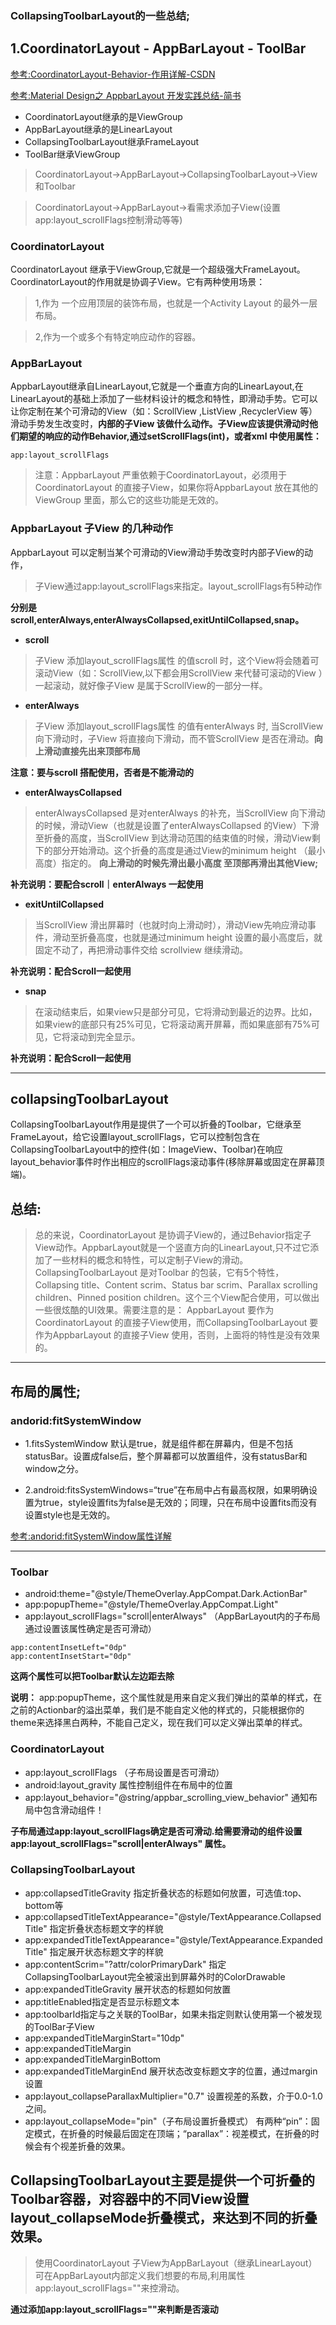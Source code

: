 ### CollapsingToolbarLayout的一些总结;

## 1.CoordinatorLayout - AppBarLayout - ToolBar
[参考:CoordinatorLayout-Behavior-作用详解-CSDN](http://blog.csdn.net/huachao1001/article/details/51554608)

[参考:Material Design之 AppbarLayout 开发实践总结-简书](http://www.jianshu.com/p/ac56f11e7ce1)


- CoordinatorLayout继承的是ViewGroup
- AppBarLayout继承的是LinearLayout
- CollapsingToolbarLayout继承FrameLayout
- ToolBar继承ViewGroup

> CoordinatorLayout->AppBarLayout->CollapsingToolbarLayout->View和Toolbar

> CoordinatorLayout->AppBarLayout->看需求添加子View(设置app:layout_scrollFlags控制滑动等等)


### CoordinatorLayout

CoordinatorLayout 继承于ViewGroup,它就是一个超级强大FrameLayout。CoordinatorLayout的作用就是协调子View。它有两种使用场景：
>   1,作为 一个应用顶层的装饰布局，也就是一个Activity Layout 的最外一层布局。

>   2,作为一个或多个有特定响应动作的容器。


### AppBarLayout
AppbarLayout继承自LinearLayout,它就是一个垂直方向的LinearLayout,在LinearLayout的基础上添加了一些材料设计的概念和特性，即滑动手势。它可以让你定制在某个可滑动的View（如：ScrollView ,ListView ,RecyclerView 等）滑动手势发生改变时，**内部的子View 该做什么动作。子View应该提供滑动时他们期望的响应的动作Behavior,通过setScrollFlags(int)，或者xml 中使用属性：**
```
app:layout_scrollFlags
```
> 注意：AppbarLayout 严重依赖于CoordinatorLayout，必须用于CoordinatorLayout 的直接子View，如果你将AppbarLayout 放在其他的ViewGroup 里面，那么它的这些功能是无效的。

### AppbarLayout 子View 的几种动作
AppbarLayout 可以定制当某个可滑动的View滑动手势改变时内部子View的动作，

> 子View通过app:layout_scrollFlags来指定。layout_scrollFlags有5种动作

**分别是 scroll,enterAlways,enterAlwaysCollapsed,exitUntilCollapsed,snap。**

- **scroll**
> 子View 添加layout_scrollFlags属性 的值scroll 时，这个View将会随着可滚动View（如：ScrollView,以下都会用ScrollView 来代替可滚动的View ）一起滚动，就好像子View 是属于ScrollView的一部分一样。

- **enterAlways**
> 子View 添加layout_scrollFlags属性 的值有enterAlways 时, 当ScrollView 向下滑动时，子View 将直接向下滑动，而不管ScrollView 是否在滑动。**向上滑动直接先出来顶部布局**

**注意：要与scroll 搭配使用，否者是不能滑动的**

- **enterAlwaysCollapsed**
> enterAlwaysCollapsed 是对enterAlways 的补充，当ScrollView 向下滑动的时候，滑动View（也就是设置了enterAlwaysCollapsed 的View）下滑至折叠的高度，当ScrollView 到达滑动范围的结束值的时候，滑动View剩下的部分开始滑动。这个折叠的高度是通过View的minimum height （最小高度）指定的。
**向上滑动的时候先滑出最小高度  至顶部再滑出其他View;**

**补充说明：要配合scroll｜enterAlways 一起使用**

- **exitUntilCollapsed**
> 当ScrollView 滑出屏幕时（也就时向上滑动时），滑动View先响应滑动事件，滑动至折叠高度，也就是通过minimum height 设置的最小高度后，就固定不动了，再把滑动事件交给 scrollview 继续滑动。

**补充说明：配合Scroll一起使用**

- **snap**
> 在滚动结束后，如果view只是部分可见，它将滑动到最近的边界。比如，如果view的底部只有25%可见，它将滚动离开屏幕，而如果底部有75%可见，它将滚动到完全显示。

**补充说明：配合Scroll一起使用**

---

## collapsingToolbarLayout

CollapsingToolbarLayout作用是提供了一个可以折叠的Toolbar，它继承至FrameLayout，给它设置layout_scrollFlags，它可以控制包含在CollapsingToolbarLayout中的控件(如：ImageView、Toolbar)在响应layout_behavior事件时作出相应的scrollFlags滚动事件(移除屏幕或固定在屏幕顶端)。


## 总结:

> 总的来说，CoordinatorLayout 是协调子View的，通过Behavior指定子View动作。AppbarLayout就是一个竖直方向的LinearLayout,只不过它添加了一些材料的概念和特性，可以定制子View的滑动。CollapsingToolbarLayout 是对Toolbar 的包装，它有5个特性，Collapsing title、Content scrim、Status bar scrim、Parallax scrolling children、Pinned position children。这个三个View配合使用，可以做出一些很炫酷的UI效果。需要注意的是： AppbarLayout 要作为CoordinatorLayout 的直接子View使用，而CollapsingToolbarLayout 要作为AppbarLayout 的直接子View 使用，否则，上面将的特性是没有效果的。

---

## 布局的属性;
### andorid:fitSystemWindow
- 1.fitsSystemWindow 默认是true，就是组件都在屏幕内，但是不包括statusBar。设置成false后，整个屏幕都可以放置组件，没有statusBar和window之分。

- 2.android:fitsSystemWindows=“true”在布局中占有最高权限，如果明确设置为true，style设置fits为false是无效的；同理，只在布局中设置fits而没有设置style也是无效的。


[参考:andorid:fitSystemWindow属性详解](http://www.jianshu.com/p/2db7ecc50495)

---


### Toolbar

- android:theme="@style/ThemeOverlay.AppCompat.Dark.ActionBar"
- app:popupTheme="@style/ThemeOverlay.AppCompat.Light"
- app:layout_scrollFlags="scroll|enterAlways" （AppBarLayout内的子布局通过设置该属性确定是否可滑动）
```
app:contentInsetLeft="0dp"
app:contentInsetStart="0dp"
```
**这两个属性可以把Toolbar默认左边距去除**

**说明：**
app:popupTheme，这个属性就是用来自定义我们弹出的菜单的样式，在之前的Actionbar的溢出菜单，我们是不能自定义他的样式的，只能根据你的theme来选择黑白两种，不能自己定义，现在我们可以定义弹出菜单的样式。

### CoordinatorLayout

- app:layout_scrollFlags （子布局设置是否可滑动）
- android:layout_gravity 属性控制组件在布局中的位置
- app:layout_behavior="@string/appbar_scrolling_view_behavior" 通知布局中包含滑动组件！

**子布局通过app:layout_scrollFlags确定是否可滑动.给需要滑动的组件设置app:layout_scrollFlags="scroll|enterAlways" 属性。**

### CollapsingToolbarLayout

- app:collapsedTitleGravity 指定折叠状态的标题如何放置，可选值:top、bottom等
- app:collapsedTitleTextAppearance="@style/TextAppearance.CollapsedTitle"
指定折叠状态标题文字的样貌
- app:expandedTitleTextAppearance="@style/TextAppearance.ExpandedTitle"
指定展开状态标题文字的样貌
- app:contentScrim="?attr/colorPrimaryDark"
指定CollapsingToolbarLayout完全被滚出到屏幕外时的ColorDrawable
- app:expandedTitleGravity  展开状态的标题如何放置
- app:titleEnabled指定是否显示标题文本
- app:toolbarId指定与之关联的ToolBar，如果未指定则默认使用第一个被发现的ToolBar子View
- app:expandedTitleMarginStart="10dp"
- app:expandedTitleMargin
- app:expandedTitleMarginBottom
- app:expandedTitleMarginEnd
展开状态改变标题文字的位置，通过margin设置
- app:layout_collapseParallaxMultiplier="0.7"
设置视差的系数，介于0.0-1.0之间。
- app:layout_collapseMode="pin"（子布局设置折叠模式）
有两种“pin”：固定模式，在折叠的时候最后固定在顶端；“parallax”：视差模式，在折叠的时候会有个视差折叠的效果。

**CollapsingToolbarLayout主要是提供一个可折叠的Toolbar容器，对容器中的不同View设置layout_collapseMode折叠模式，来达到不同的折叠效果。**
---

> 使用CoordinatorLayout 子View为AppBarLayout（继承LinearLayout）可在AppBarLayout内部定义我们想要的布局,利用属性app:layout_scrollFlags=""来控滑动。

**通过添加app:layout_scrollFlags=""来判断是否滚动**
